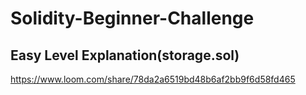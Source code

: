 # Solidity-Beginner-Challenge

## Easy Level Explanation(storage.sol)
https://www.loom.com/share/78da2a6519bd48b6af2bb9f6d58fd465
